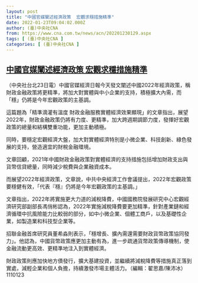 ```yaml
---
layout: post
title: "中國官媒闡述經濟政策  宏觀求穩措施精準"
date: 2022-01-23T09:04:02.000Z
author: (臺)中央社CNA
from: https://www.cna.com.tw/news/acn/202201230129.aspx
tags: [ (臺)中央社CNA ]
categories: [ (臺)中央社CNA ]
---
```

<!--1642928642000-->
[中國官媒闡述經濟政策  宏觀求穩措施精準](https://www.cna.com.tw/news/acn/202201230129.aspx)
------

<div>
<div></div><div><p>（中央社台北23日電）中國官媒經濟日報今天發文闡述中國2022年經濟政策，稱財政金融政策將更精準，將加大對實體與中小企業的支持，積極擴大內需，而「穩」仍將是今年宏觀政策的主基調。</p><p>這篇題為「精準滴灌有溫度  財政金融服務實體經濟效果顯現」的文章指出，展望2022年，財政金融政策仍將有力度、更精準，加大跨週期調節力度，發揮好宏觀政策的總量和結構雙重功能，更加主動積極。</p><p>同時，要穩定宏觀經濟大盤，加大對實體經濟特別是小微企業、科技創新、綠色發展的支持，營造適宜的財稅金融環境。</p><p>文章回顧，2021年中國財政金融政策對實體經濟的支持措施包括增加財政支出與貨幣信貸總量，同時減少稅費與企業融資成本。</p><p>而展望2022年經濟政策，文章說，中共中央經濟工作會議提出，2022年宏觀政策要穩健有效，「代表『穩』仍將是今年宏觀政策的主基調。」</p><p>文章指出，2022年將實施更大力道的減稅降費，中國國務院發展研究中心宏觀經濟研究部副部長馮俏彬認為，2022年實施減稅降費要更加精準，針對產業鏈和經濟循環中抗風險能力比較弱的部分，如中小微企業、個體工商戶，以及基礎性企業，如製造業和科技型企業等。</p><p>招聯金融首席研究員董希淼則表示，「穩增長、擴內需還需要財政貨幣政策協同發力」。他認為，中國貨幣政策應更加主動有為，進一步疏通貨幣政策傳導機制，使金融流動更高效、更精準地注入到實體經濟。</p><p>財政政策則應加快地方債發行，擴大基建投資，並繼續將減稅降費等措施真正落到實處，減輕企業和個人負擔，持續激發市場主體活力。（編輯：翟思嘉/陳沛冰）1110123</p></div>
</div>
